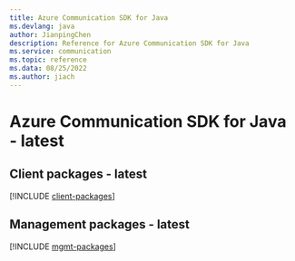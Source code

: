 ```yaml
---
title: Azure Communication SDK for Java
ms.devlang: java
author: JianpingChen
description: Reference for Azure Communication SDK for Java
ms.service: communication
ms.topic: reference
ms.data: 08/25/2022
ms.author: jiach
---
```

# Azure Communication SDK for Java - latest

## Client packages - latest
[!INCLUDE [client-packages](communication-client-index.md)]
## Management packages - latest
[!INCLUDE [mgmt-packages](communication-mgmt-index.md)]